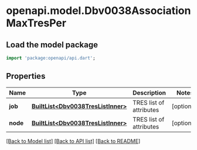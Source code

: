 # openapi.model.Dbv0038AssociationMaxTresPer

## Load the model package
```dart
import 'package:openapi/api.dart';
```

## Properties
Name | Type | Description | Notes
------------ | ------------- | ------------- | -------------
**job** | [**BuiltList&lt;Dbv0038TresListInner&gt;**](Dbv0038TresListInner.md) | TRES list of attributes | [optional] 
**node** | [**BuiltList&lt;Dbv0038TresListInner&gt;**](Dbv0038TresListInner.md) | TRES list of attributes | [optional] 

[[Back to Model list]](../README.md#documentation-for-models) [[Back to API list]](../README.md#documentation-for-api-endpoints) [[Back to README]](../README.md)


